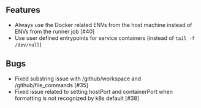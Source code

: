## Features
- Always use the Docker related ENVs from the host machine instead of ENVs from the runner job [#40]
- Use user defined entrypoints for service containers (instead of `tail -f /dev/null`)

## Bugs
- Fixed substring issue with /github/workspace and /github/file_commands [#35]
- Fixed issue related to setting hostPort and containerPort when formatting is not recognized by k8s default [#38]

<!-- ## Misc 
